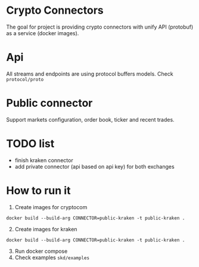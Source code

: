 # Crypto Connectors

The goal for project is providing crypto 
connectors with unify API (protobuf) as a service (docker images).

# Api

All streams and endpoints are using protocol buffers models. Check `protocol/proto`

# Public connector

Support markets configuration, order book, ticker and recent trades. 

# TODO list
- finish kraken connector
- add private connector (api based on api key) for both exchanges

# How to run it

1. Create images for cryptocom

`docker build --build-arg CONNECTOR=public-kraken -t public-kraken .`

2. Create images for kraken

`docker build --build-arg CONNECTOR=public-kraken -t public-kraken .`

3. Run docker compose
4. Check examples `skd/examples`